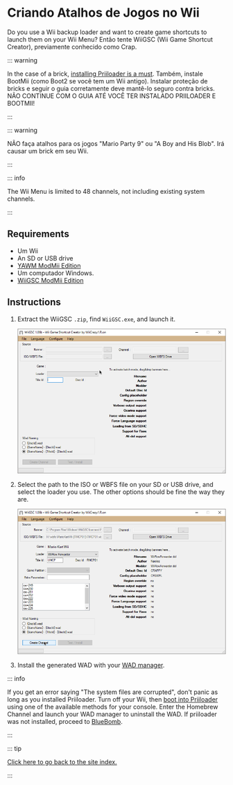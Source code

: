 # Criando Atalhos de Jogos no Wii

Do you use a Wii backup loader and want to create game shortcuts to launch them on your Wii Menu? Então tente WiiGSC (Wii Game Shortcut Creator), previamente conhecido como Crap.

::: warning

In the case of a brick, [installing Priiloader is a must](/priiloader). Também, instale BootMii (como Boot2 se você tem um Wii antigo). Instalar proteção de bricks e seguir o guia corretamente deve mantê-lo seguro contra bricks. NÃO CONTINUE COM O GUIA ATÉ VOCÊ TER INSTALADO PRIILOADER E BOOTMII!

:::

::: warning

NÃO faça atalhos para os jogos "Mario Party 9" ou "A Boy and His Blob". Irá causar um brick em seu Wii.

:::

::: info

The Wii Menu is limited to 48 channels, not including existing system channels.

:::

## Requirements

- Um Wii
- An SD or USB drive
- [YAWM ModMii Edition](yawmme)
- Um computador Windows.
- [WiiGSC ModMii Edition](https://github.com/modmii/WiiGSC/releases)

## Instructions

1. Extract the WiiGSC `.zip`, find `WiiGSC.exe`, and launch it.

    ![](/images/desktop-apps/wiigsc/wiigsc-home.png)

2. Select the path to the ISO or WBFS file on your SD or USB drive, and select the loader you use. The other options should be fine the way they are.

    ![](/images/desktop-apps/wiigsc/wiigsc-selection.png)

3. Install the generated WAD with your [WAD manager](yawmme).

::: info

If you get an error saying "The system files are corrupted", don't panic as long as you installed Priiloader. Turn off your Wii, then [boot into Priiloader](priiloader#section-iii---entering-priiloader) using one of the available methods for your console. Enter the Homebrew Channel and launch your WAD manager to uninstall the WAD. If priiloader was not installed, proceed to [BlueBomb](bluebomb).

:::

::: tip

[Click here to go back to the site index.](site-navigation)

:::
